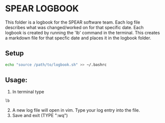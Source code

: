 # SPEAR LOGBOOK 

This folder is a logbook for the SPEAR software team. Each log file describes what was changed/worked on for that specific date. Each logbook is created by running the 'lb' command in the terminal. This creates a markdown file for that specfic date and places it in the logbook folder.

## Setup
```bash
echo "source /path/to/logbook.sh" >> ~/.bashrc
```

## Usage:
1. In terminal type
```bash
lb
```
2. A new log file will open in vim. Type your log entry into the file.
3. Save and exit (TYPE ":wq")
